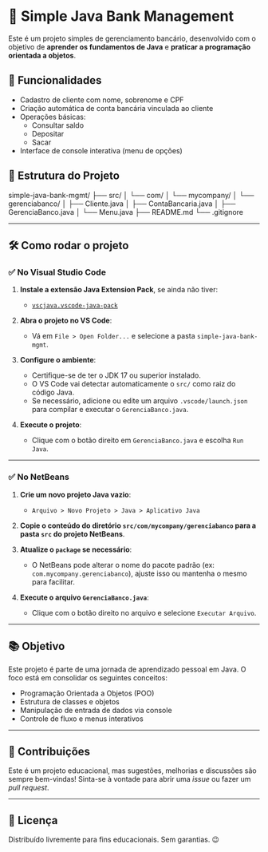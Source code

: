 # 🏦 Simple Java Bank Management

Este é um projeto simples de gerenciamento bancário, desenvolvido com o objetivo de **aprender os fundamentos de Java** e **praticar a programação orientada a objetos**.

## 🚀 Funcionalidades

- Cadastro de cliente com nome, sobrenome e CPF
- Criação automática de conta bancária vinculada ao cliente
- Operações básicas:
  - Consultar saldo
  - Depositar
  - Sacar
- Interface de console interativa (menu de opções)

## 📁 Estrutura do Projeto
simple-java-bank-mgmt/ ├── src/ │ └── com/ │ └── mycompany/ │ └── gerenciabanco/ │ ├── Cliente.java │ ├── ContaBancaria.java │ ├── GerenciaBanco.java │ └── Menu.java ├── README.md └── .gitignore

---

## 🛠️ Como rodar o projeto

### ✅ No Visual Studio Code

1. **Instale a extensão Java Extension Pack**, se ainda não tiver:
   - [`vscjava.vscode-java-pack`](https://marketplace.visualstudio.com/items?itemName=vscjava.vscode-java-pack)

2. **Abra o projeto no VS Code**:
   - Vá em `File > Open Folder...` e selecione a pasta `simple-java-bank-mgmt`.

3. **Configure o ambiente**:
   - Certifique-se de ter o JDK 17 ou superior instalado.
   - O VS Code vai detectar automaticamente o `src/` como raiz do código Java.
   - Se necessário, adicione ou edite um arquivo `.vscode/launch.json` para compilar e executar o `GerenciaBanco.java`.

4. **Execute o projeto**:
   - Clique com o botão direito em `GerenciaBanco.java` e escolha `Run Java`.

---

### ✅ No NetBeans

1. **Crie um novo projeto Java vazio**:
   - `Arquivo > Novo Projeto > Java > Aplicativo Java`

2. **Copie o conteúdo do diretório `src/com/mycompany/gerenciabanco` para a pasta `src` do projeto NetBeans**.

3. **Atualize o `package` se necessário**:
   - O NetBeans pode alterar o nome do pacote padrão (ex: `com.mycompany.gerenciabanco`), ajuste isso ou mantenha o mesmo para facilitar.

4. **Execute o arquivo `GerenciaBanco.java`**:
   - Clique com o botão direito no arquivo e selecione `Executar Arquivo`.

---

## 📚 Objetivo

Este projeto é parte de uma jornada de aprendizado pessoal em Java. O foco está em consolidar os seguintes conceitos:

- Programação Orientada a Objetos (POO)
- Estrutura de classes e objetos
- Manipulação de entrada de dados via console
- Controle de fluxo e menus interativos

---

## 🤝 Contribuições

Este é um projeto educacional, mas sugestões, melhorias e discussões são sempre bem-vindas! Sinta-se à vontade para abrir uma *issue* ou fazer um *pull request*.

---

## 📜 Licença

Distribuído livremente para fins educacionais. Sem garantias. 😉
